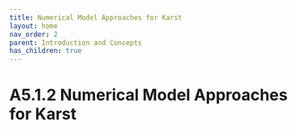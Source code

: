 ```yaml
---
title: Numerical Model Approaches for Karst
layout: home
nav_order: 2
parent: Introduction and Concepts
has_children: true
---
```


<script
  src="https://cdn.mathjax.org/mathjax/latest/MathJax.js?config=TeX-AMS-MML_HTMLorMML"
  type="text/javascript">
</script>

# A5.1.2 Numerical Model Approaches for Karst


> ## 
